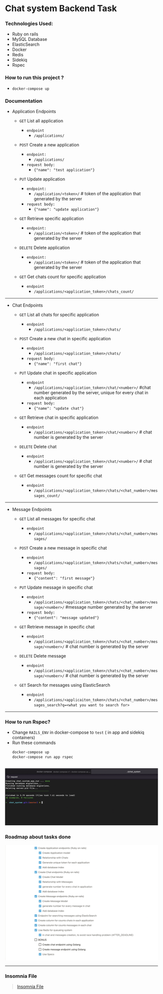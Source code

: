 # Chat system Backend Task 

### Technologies Used:
  - Ruby on rails 
  - MySQL Database
  - ElasticSearch
  - Docker 
  - Redis 
  - Sidekiq
  - Rspec
 
### How to run this project ? 
  - `docker-compose up`


### Documentation 

- Application Endpoints 
  
  - `GET` List all application 
    - `endpoint`
      - `/applications/`
    

  - `POST` Create a new application
    - `endpoint:`
      - `/applications/`
    - `request body:`
      - `{"name": "test application"}`


  - `PUT` Update application 
    - `endpoint:`
      - `/application/<token>/` # token of the application that generated by the server
    -  `request body:`
       - `{"name": "update application"}`

  - `GET` Retrieve specific application 
    - `endpoint:` 
      - `/application/<token>/` # token of the application that generated by the server


  - `DELETE` Delete application 
    - `endpoint:`
      - `/application/<token>/` # token of the application that generated by the server
     
  - `GET` Get chats count for specific application 
    - `endpoint`
      - `/applications/<application_token>/chats_count/`   

---
- Chat Endpoints 
  - `GET` List all chats for specific application 
    - `endpoint`
      - `/applications/<application_token>/chats/`


  - `POST` Create a new chat in specific application 
    - `endpoint`
      - `/applications/<application_token>/chats/`
    - `request body:`
      - `{"name": "first chat"}`


  - `PUT` Update chat in specific application 
    - `endpoint`
      - `/applications/<application_token>/chat/<number>/` #chat number generated by the server, unique for every chat in each application
    - `request body:`
      - `{"name": "update chat"}`

  - `GET` Retrieve chat in specific application 
    - `endpoint` 
      - `/applications/<application_token>/chat/<number>/` # chat number is generated by the server


  - `DELETE` Delete chat 
    - `endpoint`
      - `/applications/<application_token>/chat/<number>/` # chat number is generated by the server
  
  - `GET` Get messages count for specific chat 
    - `endpoint`
      - `/applications/<application_token>/chats/<chat_number>/messages_count/`   
---     


- Message Endpoints 
  - `GET` List all messages for specific chat 
    - `endpoint` 
      - `/applications/<application_token>/chats/<chat_number>/messages/`


  - `POST` Create a new message in specific chat
    - `endpoint`
      - `/applications/<application_token>/chats/<chat_number>/messages/`
    - `request body:`
      - `{"content": "first message"}`


  - `PUT` Update message in specific chat 
    - `endpoint` 
      - `/applications/<application_token>/chats/<chat_number>/message/<number>/` #message number generated by the server
    - `request body:`
      - `{"content": "message updated"}`

  - `GET` Retrieve message in specific chat 
    - `endpoint` 
      - `/applications/<application_token>/chats/<chat_number>/message/<number>/` # chat number is generated by the server


  - `DELETE` Delete message 
    - `endpoint` 
      - `/applications/<application_token>/chats/<chat_number>/message/<number>/` # chat number is generated by the server

  - `GET` Search for messages using ElasticSearch
    - `endpoint`
      - `/applications/<applicaiton_token>/chats/<chat_number>/messages_search?q=<what you want to search for>`  

---
### How to run Rspec?

- Change `RAILS_ENV` in docker-compose to `test` ( in app and sidekiq containers)
- Run these commands
  ``` 
  docker-compose up
  docker-compose run app rspec
  ```
![alt text](https://github.com/a-samir97/backend-task/blob/master/docs/Rspec.png)
---
### Roadmap about tasks done 
![alt text](https://github.com/a-samir97/backend-task/blob/master/docs/tasks_done.png)

---
### Insomnia File 
> [Insomnia File](https://github.com/a-samir97/backend-task/blob/master/docs/API_Insomnia.json)
